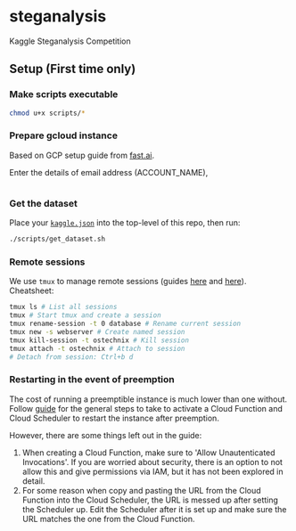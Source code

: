 # steganalysis
Kaggle Steganalysis Competition 

## Setup (First time only)

### Make scripts executable
```bash
chmod u+x scripts/*
```

### Prepare gcloud instance
Based on GCP setup guide from [fast.ai](https://course.fast.ai/start_gcp.html).

Enter the details of email address (ACCOUNT_NAME), 
```bash

```

### Get the dataset
Place your [`kaggle.json`](https://github.com/Kaggle/kaggle-api#api-credentials) into the top-level of this repo, then run:
```bash
./scripts/get_dataset.sh
```

### Remote sessions
We use `tmux` to manage remote sessions (guides [here](https://www.hamvocke.com/blog/a-quick-and-easy-guide-to-tmux/) and [here](https://www.ostechnix.com/tmux-command-examples-to-manage-multiple-terminal-sessions/)). Cheatsheet:
```bash
tmux ls # List all sessions
tmux # Start tmux and create a session
tmux rename-session -t 0 database # Rename current session
tmux new -s webserver # Create named session
tmux kill-session -t ostechnix # Kill session
tmux attach -t ostechnix # Attach to session
# Detach from session: Ctrl+b d
```

### Restarting in the event of preemption
The cost of running a preemptible instance is much lower than one without. Follow [guide](https://medium.com/martinomburajr/using-cloud-scheduler-to-resurrect-preempted-virtual-machines-c637c6d7f098) for the general steps to take to activate a Cloud Function and Cloud Scheduler to restart the instance after preemption. 

However, there are some things left out in the guide:
1. When creating a Cloud Function, make sure to 'Allow Unautenticated Invocations'. If you are worried about security, there is an option to not allow this and give permissions via IAM, but it has not been explored in detail.
2. For some reason when copy and pasting the URL from the Cloud Function into the Cloud Scheduler, the URL is messed up after setting the Scheduler up. Edit the Scheduler after it is set up and make sure the URL matches the one from the Cloud Function. 

